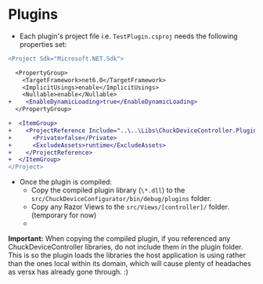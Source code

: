 # Plugins  

- Each plugin's project file i.e. `TestPlugin.csproj` needs the following properties set:  
```diff
<Project Sdk="Microsoft.NET.Sdk">

  <PropertyGroup>
    <TargetFramework>net6.0</TargetFramework>
    <ImplicitUsings>enable</ImplicitUsings>
    <Nullable>enable</Nullable>
+    <EnableDynamicLoading>true</EnableDynamicLoading>
  </PropertyGroup>

+  <ItemGroup>
+    <ProjectReference Include="..\..\Libs\ChuckDeviceController.Plugins\ChuckDeviceController.Plugins.csproj">
+      <Private>false</Private>
+      <ExcludeAssets>runtime</ExcludeAssets>
+    </ProjectReference>
+  </ItemGroup>
</Project>
```
- Once the plugin is compiled:  
  * Copy the compiled plugin library (`\*.dll`) to the `src/ChuckDeviceConfigurator/bin/debug/plugins` folder.  
  * Copy any Razor Views to the `src/Views/[controller]/` folder. (temporary for now)  
  * 

**Important:** When copying the compiled plugin, if you referenced any ChuckDeviceController libraries, do not include them in the plugin folder. This is so the plugin loads the libraries the host application is using rather than the ones local within its domain, which will cause plenty of headaches as versx has already gone through. :)  